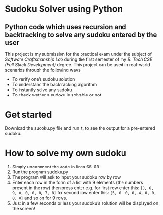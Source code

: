 # Sudoku Solver using Python
## Python code which uses recursion and backtracking to solve any sudoku entered by the user

This project is my submission for the practical exam under the subject of _Software Craftsmanship Lab_ during the first semester of my _B. Tech CSE (Full Stack Development)_ degree. This project can be used in real-world scenarios through the following ways:

- To verify one’s sudoku solution
- To understand the backtracking algorithm
- To instantly solve any sudoku
- To check wether a sudoku is solvable or not

# Get started
Download the sudoku.py file and run it, to see the output for a pre-entered sudoku.

# How to solve my own sudoku
1. Simply uncomment the code in lines 65-68
2. Run the program sudoku.py
3. The program will ask to input your sudoku row by row
4. Enter each row in the form of a list with 9 elements (the numbers present in the row) then press enter
   e.g.
   for first row enter this:
   `[0, 6, 9, 0, 0, 0, 0, 7, 8]`
   for second row enter this:
   `[5, 0, 0, 0, 4, 0, 0, 0, 0]`
   and so on for 9 rows.
6. Just in a few seconds or less your sudoku’s solution will be displayed on the screen!
